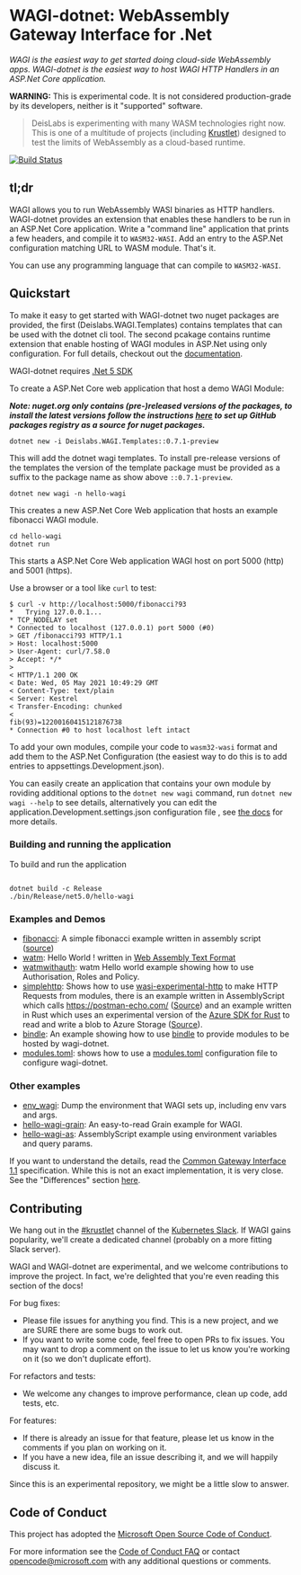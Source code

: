 # WAGI-dotnet: WebAssembly Gateway Interface for .Net

_WAGI is the easiest way to get started doing cloud-side WebAssembly apps._
_WAGI-dotnet is the easiest way to host WAGI HTTP Handlers in an ASP.Net Core application._

**WARNING:** This is experimental code.
It is not considered production-grade by its developers, neither is it "supported" software.

> DeisLabs is experimenting with many WASM technologies right now.
> This is one of a multitude of projects (including [Krustlet](https://github.com/deislabs/krustlet))
> designed to test the limits of WebAssembly as a cloud-based runtime.

[![Build Status](https://github.com/Deislabs/wagi-dotnet/actions/workflows/dotnet.yml/badge.svg)](https://github.com/Deislabs/wagi-dotnet/actions)

## tl;dr

WAGI allows you to run WebAssembly WASI binaries as HTTP handlers.
WAGI-dotnet provides an extension that enables these handlers to be run in an ASP.Net Core application.
Write a "command line" application that prints a few headers, and compile it to `WASM32-WASI`.
Add an entry to the ASP.Net configuration matching URL to WASM module.
That's it.

You can use any programming language that can compile to `WASM32-WASI`.

## Quickstart

To make it easy to get started with WAGI-dotnet two nuget packages are provided, the first (Deislabs.WAGI.Templates) contains templates that can be used with the dotnet cli tool. The second pcakage contains runtime extension that enable hosting of WAGI modules in ASP.Net using only configuration.  For full details, checkout out the [documentation](docs/README.md).

WAGI-dotnet requires [.Net 5 SDK](https://dotnet.microsoft.com/download/dotnet/5.0)

To create a ASP.Net Core web application that host a demo WAGI Module:

***Note: nuget.org only contains (pre-)released versions of the packages, to install the latest versions follow the instructions [here](https://docs.github.com/en/packages/working-with-a-github-packages-registry/working-with-the-nuget-registry) to set up GitHub packages registry as a source for nuget packages.***

``` Console
dotnet new -i Deislabs.WAGI.Templates::0.7.1-preview
```

This will add the dotnet wagi templates. To install pre-release versions of the templates the version of the template package must be provided as a suffix to the package name as show above `::0.7.1-preview`.

``` Console
dotnet new wagi -n hello-wagi
```

This creates a new ASP.Net Core Web application that hosts an example fibonacci WAGI module.

``` Console
cd hello-wagi
dotnet run
```

This starts a ASP.Net Core Web application WAGI host on port 5000 (http) and 5001 (https).

Use a browser or a tool like `curl` to test:

``` Console
$ curl -v http://localhost:5000/fibonacci?93
*   Trying 127.0.0.1...
* TCP_NODELAY set
* Connected to localhost (127.0.0.1) port 5000 (#0)
> GET /fibonacci?93 HTTP/1.1
> Host: localhost:5000
> User-Agent: curl/7.58.0
> Accept: */*
>
< HTTP/1.1 200 OK
< Date: Wed, 05 May 2021 10:49:29 GMT
< Content-Type: text/plain
< Server: Kestrel
< Transfer-Encoding: chunked
<
fib(93)=12200160415121876738
* Connection #0 to host localhost left intact
```

To add your own modules, compile your code to `wasm32-wasi` format and add them to the ASP.Net Configuration (the easiest way to do this is to add entries to appsettings.Development.json).

You can easily create an application that contains your own module by roviding additional options to the ```dotnet new wagi``` command, run ```dotnet new wagi --help``` to see details, alternatively you can edit the application.Development.settings.json configuration file , see [the docs](./docs/coonfigurain_and_running.md) for more details.

### Building and running the application

To build and run the application

``` console

dotnet build -c Release
./bin/Release/net5.0/hello-wagi

```

### Examples and Demos

- [fibonacci](examples/fibonacci/README.md): A simple fibonacci example written in assembly script ([source](https://github.com/simongdavies/fibonacci-wagi-as))
- [watm](examples/watm/README.md): Hello World ! written in [Web Assembly Text Format](https://developer.mozilla.org/en-US/docs/WebAssembly/Understanding_the_text_format)
- [watmwithauth](examples/watmwithauth/README.md): watm Hello world example showing how to use Authorisation, Roles and Policy.
- [simplehttp](examples/simplehttp/README.md): Shows how to use [wasi-experimental-http](https://github.com/deislabs/wasi-experimental-http) to make HTTP Requests from modules, there is an example written in AssemblyScript which calls https://postman-echo.com/ ([Source](https://github.com/simongdavies/http-wagi-as)) and an example written in Rust which uses an experimental version of the [Azure SDK for Rust](https://github.com/radu-matei/azure-sdk-for-rust/tree/enable-wasi-experimental-http) to read and write a blob to Azure Storage ([Source](https://github.com/simongdavies/http-azure-rust)).
- [bindle](examples/bindle/README.md): An example showing how to use [bindle](https://github.com/deislabs/bindle) to provide modules to be hosted by wagi-dotnet.
- [modules.toml](examples/modules.toml/README.md): shows how to use a [modules.toml](https://github.com/deislabs/wagi/blob/main/docs/configuring_and_running.md#the-modulestoml-configuration-file) configuration file to configure wagi-dotnet.

### Other examples

- [env_wagi](https://github.com/deislabs/env_wagi): Dump the environment that WAGI sets up, including env vars and args.
- [hello-wagi-grain](https://github.com/deislabs/hello-wagi-grain): An easy-to-read Grain example for WAGI.
- [hello-wagi-as](https://github.com/deislabs/hello-wagi-as): AssemblyScript example using environment variables and query params.

If you want to understand the details, read the [Common Gateway Interface 1.1](https://tools.ietf.org/html/rfc3875) specification.
While this is not an exact implementation, it is very close.
See the "Differences" section [here](https://github.com/deislabs/wagi/blob/main/docs/architecture.md#differences-from-cgi-11).

## Contributing

We hang out in the [#krustlet](https://kubernetes.slack.com/messages/krustlet) channel of the [Kubernetes Slack](https://kubernetes.slack.com).
If WAGI gains popularity, we'll create a dedicated channel (probably on a more fitting Slack server).

WAGI and WAGI-dotnet are experimental, and we welcome contributions to improve the project.
In fact, we're delighted that you're even reading this section of the docs!

For bug fixes:

- Please file issues for anything you find. This is a new project, and we are SURE there are some bugs to work out.
- If you want to write some code, feel free to open PRs to fix issues. You may want to drop a comment on the issue to let us know you're working on it (so we don't duplicate effort).

For refactors and tests:

- We welcome any changes to improve performance, clean up code, add tests, etc.

For features:

- If there is already an issue for that feature, please let us know in the comments if you plan on working on it.
- If you have a new idea, file an issue describing it, and we will happily discuss it.

Since this is an experimental repository, we might be a little slow to answer.

## Code of Conduct

This project has adopted the [Microsoft Open Source Code of
Conduct](https://opensource.microsoft.com/codeofconduct/).

For more information see the [Code of Conduct
FAQ](https://opensource.microsoft.com/codeofconduct/faq/) or contact
[opencode@microsoft.com](mailto:opencode@microsoft.com) with any additional questions or comments.
